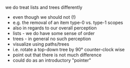 
we do treat lists and trees differently
- even though we should not (!)
- e.g. the removal of an item type-0 vs. type-1 scopes
- also in regards to our overall perception
- lists - we do have some sense of order
- trees - in general no such perception
- visualize using paths/trees
- i.e. rotate a top-down tree by 90° counter-clock wise
- point out that there is not much difference
- could do as an introductory "pointer"
